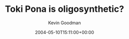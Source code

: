 ---
title: 'Toki Pona is oligosynthetic?'
posts: 11
hash: 't204'
author: 'Kevin Goodman'
date: 2004-05-10T15:11:00+00:00
sources:
  - http://forums.tokipona.org/viewtopic.php%3Ft=204.html
---